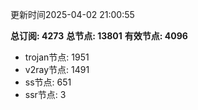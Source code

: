 更新时间2025-04-02 21:00:55

**总订阅: 4273**
**总节点: 13801**
**有效节点: 4096**
- trojan节点: 1951
- v2ray节点: 1491
- ss节点: 651
- ssr节点: 3
